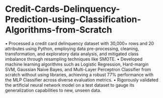 # Credit-Cards-Delinquency-Prediction-using-Classification-Algorithms-from-Scratch

• Processed a credit card delinquency dataset with 30,000+ rows and 20 attributes using Python, employing data pre-processing, cleaning,
transformation, and exploratory data analysis, and mitigated class imbalance through resampling techniques like SMOTE.
• Developed machine learning algorithms such as Logistic Regression, Hard-margin SVM, Gaussian Naive Bayes, and Multi-Layer Perceptron
Classifier from scratch without using libraries, achieving a robust 77% performance with the MLP Classifier across diverse evaluation metrics.
• Rigorously validated the artificial neural network model on a test dataset to gauge its generalization capabilities to new, unseen data.
